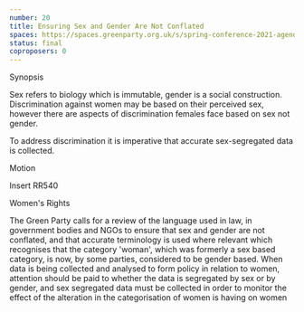 ```yaml
---
number: 20
title: Ensuring Sex and Gender Are Not Conflated
spaces: https://spaces.greenparty.org.uk/s/spring-conference-2021-agenda-forum2/?contentId=78493
status: final
coproposers: 0
---
```

Synopsis


Sex refers to biology which is immutable, gender is a social construction.
Discrimination against women may be based on their perceived sex, however there are aspects of discrimination females face based on sex not gender.


To address discrimination it is imperative that accurate sex-segregated data is collected.


Motion


Insert RR540


Women's Rights


The Green Party calls for a review of the language used in law, in government bodies and NGOs to ensure that sex and gender are not conflated, and that accurate terminology is used where relevant which recognises that the category 'woman', which was formerly a sex based category, is now, by some parties, considered to be gender based.
When data is being collected and analysed to form policy in relation to women, attention should be paid to whether the data is segregated by sex or by gender, and sex segregated data must be collected in order to monitor the effect of the alteration in the categorisation of women is having on women
